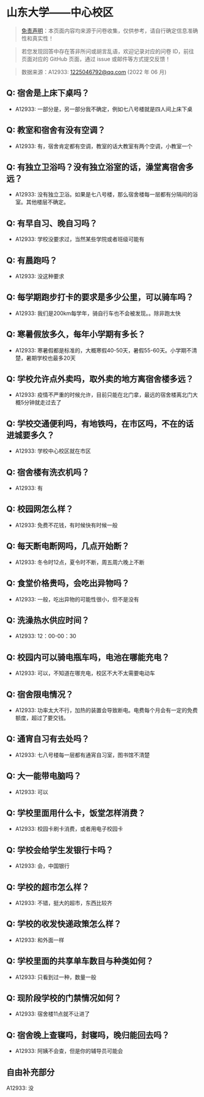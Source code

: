 # 山东大学——中心校区

> [免责声明](https://colleges.chat/#_3)：本页面内容均来源于问卷收集，仅供参考，请自行确定信息准确性和真实性！

> 若您发现回答中存在答非所问或胡言乱语，欢迎记录对应的问卷 ID，前往页面对应的 GitHub 页面，通过 issue 或邮件等方式提交反馈！

> 数据来源：A12933: 1225046792@qq.com (2022 年 06 月)

## Q: 宿舍是上床下桌吗？

- A12933: 一部分是，另一部分我不确定，例如七八号楼就是四人间上床下桌

## Q: 教室和宿舍有没有空调？

- A12933: 有，宿舍肯定都有空调，教室的话大教室有两个空调，小教室一个

## Q: 有独立卫浴吗？没有独立浴室的话，澡堂离宿舍多远？

- A12933: 没有独立卫浴。如果是七八号楼，那么宿舍楼每一层都有分隔间的浴室。其他楼层不确定。

## Q: 有早自习、晚自习吗？

- A12933: 学校没要求过，当然某些学院或者班级可能有

## Q: 有晨跑吗？

- A12933: 没这种要求

## Q: 每学期跑步打卡的要求是多少公里，可以骑车吗？

- A12933: 我们是200km每学年，骑自行车也不会被发现。。除非跑太快

## Q: 寒暑假放多久，每年小学期有多长？

- A12933: 寒暑假都是标准的，大概寒假40-50天，暑假55-60天。小学期不清楚，暑期学校也最多20天

## Q: 学校允许点外卖吗，取外卖的地方离宿舍楼多远？

- A12933: 疫情不严重的时候允许，目前只能在北门拿，最远的宿舍楼离北门大概5分钟就走过去了

## Q: 学校交通便利吗，有地铁吗，在市区吗，不在的话进城要多久？

- A12933: 学校中心校区就在市区

## Q: 宿舍楼有洗衣机吗？

- A12933: 有

## Q: 校园网怎么样？

- A12933: 免费不花钱，有时候快有时候一般

## Q: 每天断电断网吗，几点开始断？

- A12933: 冬令时12点，夏令时不断，周五周六晚上不断

## Q: 食堂价格贵吗，会吃出异物吗？

- A12933: 一般，吃出异物的可能性很小，但不是没有

## Q: 洗澡热水供应时间？

- A12933: 12：00-00：30

## Q: 校园内可以骑电瓶车吗，电池在哪能充电？

- A12933: 可以，不知道在哪充电，校区不大不太需要电动车

## Q: 宿舍限电情况？

- A12933: 功率太大不行，加热的装置会导致断电。电费每个月会有一定的免费额度，超过了要交钱。

## Q: 通宵自习有去处吗？

- A12933: 七八号楼每一层都有通宵自习室，图书馆不清楚

## Q: 大一能带电脑吗？

- A12933: 可以

## Q: 学校里面用什么卡，饭堂怎样消费？

- A12933: 校园卡刷卡消费，或者用电子校园卡

## Q: 学校会给学生发银行卡吗？

- A12933: 会，中国银行

## Q: 学校的超市怎么样？

- A12933: 不错，挺大的超市，东西比较齐

## Q: 学校的收发快递政策怎么样？

- A12933: 和外面一样

## Q: 学校里面的共享单车数目与种类如何？

- A12933: 只看到过一种，数量一般

## Q: 现阶段学校的门禁情况如何？

- A12933: 宿舍楼11点就不让进了

## Q: 宿舍晚上查寝吗，封寝吗，晚归能回去吗？

- A12933: 阿姨不会查，但是你的辅导员可能会

## 自由补充部分

A12933: 没